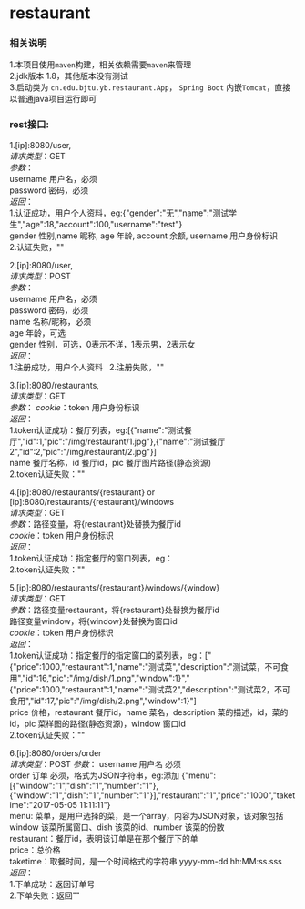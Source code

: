 # restaurant
### 相关说明

1.本项目使用`maven`构建，相关依赖需要`maven`来管理  
2.jdk版本 1.8，其他版本没有测试  
3.启动类为 `cn.edu.bjtu.yb.restaurant.App`， `Spring Boot` 内嵌`Tomcat`，直接以普通java项目运行即可  

### rest接口:
1.[ip]:8080/user,  
*请求类型*：GET  
*参数*：  
username 用户名，必须  
password 密码，必须  
*返回*：  
1.认证成功，用户个人资料，eg:{"gender":"无","name":"测试学生","age":18,"account":100,"username":"test"}  	
gender 性别,name 昵称, age 年龄, account 余额, username 用户身份标识  
2.认证失败，""  

2.[ip]:8080/user,  
*请求类型*：POST  	
*参数*：  
username 用户名，必须  
password 密码，必须  		
name 名称/昵称，必须  	
age 年龄，可选  
gender 性别，可选，0表示不详，1表示男，2表示女  
*返回*：  
1.注册成功，用户个人资料  
2.注册失败，""  

3.[ip]:8080/restaurants,  
*请求类型*：GET  
*参数*：
*cookie*：token 用户身份标识  
*返回*：  
1.token认证成功：餐厅列表，eg:[{"name":"测试餐厅","id":1,"pic":"/img/restaurant/1.jpg"},{"name":"测试餐厅2","id":2,"pic":"/img/restaurant/2.jpg"}]  
name 餐厅名称，id 餐厅id，pic 餐厅图片路径(静态资源)  
2.token认证失败：""  

4.[ip]:8080/restaurants/{restaurant} or [ip]:8080/restaurants/{restaurant}/windows  
*请求类型*：GET  
*参数*：路径变量，将{restaurant}处替换为餐厅id  
*cooki*e：token 用户身份标识  
*返回*：  
1.token认证成功：指定餐厅的窗口列表，eg：  
2.token认证失败：""  

5.[ip]:8080/restaurants/{restaurant}/windows/{window}  
*请求类型*：GET  
*参数*：路径变量restaurant，将{restaurant}处替换为餐厅id  
路径变量window，将{window}处替换为窗口id  
*cookie*：token 用户身份标识  
*返回*：  
1.token认证成功：指定餐厅的指定窗口的菜列表，eg：["{\"price\":1000,\"restaurant\":1,\"name\":\"测试菜\",\"description\":\"测试菜，不可食用\",\"id\":16,\"pic\":\"/img/dish/1.png\",\"window\":1}","{\"price\":1000,\"restaurant\":1,\"name\":\"测试菜2\",\"description\":\"测试菜2，不可食用\",\"id\":17,\"pic\":\"/img/dish/2.png\",\"window\":1}"]  
price 价格，restaurant 餐厅id，name 菜名，description 菜的描述，id，菜的id，pic 菜样图的路径(静态资源)，window 窗口id  
2.token认证失败：""  

6.[ip]:8080/orders/order  
*请求类型*：POST
*参数*：
username 用户名 必须  
order 订单 必须，格式为JSON字符串，eg:添加
{"menu":[{"window":"1","dish":"1","number":"1"},{"window":"1","dish":"1","number":"1"}],"restaurant":"1","price":"1000","taketime":"2017-05-05 11:11:11"}  
menu: 菜单，是用户选择的菜，是一个array，内容为JSON对象，该对象包括window 该菜所属窗口、dish 该菜的id、number 该菜的份数  
restaurant：餐厅id，表明该订单是在那个餐厅下的单  
price：总价格  
taketime：取餐时间，是一个时间格式的字符串 yyyy-mm-dd hh:MM:ss.sss  
*返回*：  
1.下单成功：返回订单号  
2.下单失败：返回""  

